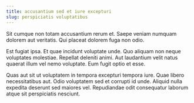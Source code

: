 ```yaml
---
title: accusantium sed et iure excepturi
slug: perspiciatis voluptatibus
---
```


Sit cumque non totam accusantium rerum et. Saepe veniam numquam dolorem aut veritatis. Qui placeat dolorem fuga non odio.

Est fugiat ipsa. Et quae incidunt voluptate unde. Quo aliquam non neque voluptates molestiae. Repellat deleniti animi. Aut laudantium velit natus quaerat illum vel nemo voluptate. Eum fugit optio et esse.

Quas aut sit ut voluptatem in tempora excepturi tempora iure. Quae libero necessitatibus aut. Odio voluptatem sed et corrupti id unde. Aliquid nulla expedita deserunt sed maiores vel. Repudiandae odit consequatur laborum atque sit perspiciatis nesciunt.
